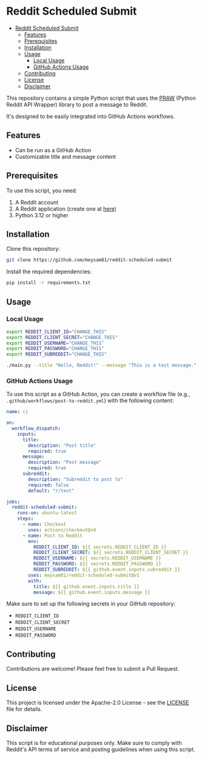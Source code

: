 # Reddit Scheduled Submit

<!-- START doctoc generated TOC please keep comment here to allow auto update -->
<!-- DON'T EDIT THIS SECTION, INSTEAD RE-RUN doctoc TO UPDATE -->

- [Reddit Scheduled Submit](#reddit-scheduled-submit)
  - [Features](#features)
  - [Prerequisites](#prerequisites)
  - [Installation](#installation)
  - [Usage](#usage)
    - [Local Usage](#local-usage)
    - [GitHub Actions Usage](#github-actions-usage)
  - [Contributing](#contributing)
  - [License](#license)
  - [Disclaimer](#disclaimer)

<!-- END doctoc generated TOC please keep comment here to allow auto update -->

This repository contains a simple Python script that uses
the [PRAW] (Python Reddit API Wrapper) library to post a
message to Reddit.

It's designed to be easily integrated into GitHub Actions
workflows.

## Features

- Can be run as a GitHub Action
- Customizable title and message content

## Prerequisites

To use this script, you need:

1. A Reddit account
2. A Reddit application (create one at [here][reddit-apps])
3. Python 3.12 or higher

## Installation

Clone this repository:

```sh
git clone https://github.com/meysam81/reddit-scheduled-submit
```

Install the required dependencies:

```sh
pip install -r requirements.txt
```

## Usage

### Local Usage

```sh
export REDDIT_CLIENT_ID="CHANGE_THIS"
export REDDIT_CLIENT_SECRET="CHANGE_THIS"
export REDDIT_USERNAME="CHANGE_THIS"
export REDDIT_PASSWORD="CHANGE_THIS"
export REDDIT_SUBREDDIT="CHANGE_THIS"

./main.py --title "Hello, Reddit!" --message "This is a test message."
```

### GitHub Actions Usage

To use this script as a GitHub Action, you can create a workflow file (e.g., `.github/workflows/post-to-reddit.yml`) with the following content:

```yaml
name: ci

on:
  workflow_dispatch:
    inputs:
      title:
        description: "Post title"
        required: true
      message:
        description: "Post message"
        required: true
      subreddit:
        description: "Subreddit to post to"
        required: false
        default: "r/test"

jobs:
  reddit-scheduled-submit:
    runs-on: ubuntu-latest
    steps:
      - name: Checkout
        uses: actions/checkout@v4
      - name: Post to Reddit
        env:
          REDDIT_CLIENT_ID: ${{ secrets.REDDIT_CLIENT_ID }}
          REDDIT_CLIENT_SECRET: ${{ secrets.REDDIT_CLIENT_SECRET }}
          REDDIT_USERNAME: ${{ secrets.REDDIT_USERNAME }}
          REDDIT_PASSWORD: ${{ secrets.REDDIT_PASSWORD }}
          REDDIT_SUBREDDIT: ${{ github.event.inputs.subreddit }}
        uses: meysam81/reddit-scheduled-submit@v1
        with:
          title: ${{ github.event.inputs.title }}
          message: ${{ github.event.inputs.message }}
```

Make sure to set up the following secrets in your GitHub
repository:

- `REDDIT_CLIENT_ID`
- `REDDIT_CLIENT_SECRET`
- `REDDIT_USERNAME`
- `REDDIT_PASSWORD`

## Contributing

Contributions are welcome! Please feel free to submit a
Pull Request.

## License

This project is licensed under the Apache-2.0 License -
see the [LICENSE](LICENSE) file for details.

## Disclaimer

This script is for educational purposes only. Make sure to
comply with Reddit's API terms of service and posting
guidelines when using this script.

[reddit-apps]: https://www.reddit.com/prefs/apps
[PRAW]: https://praw.readthedocs.io/en/latest/

